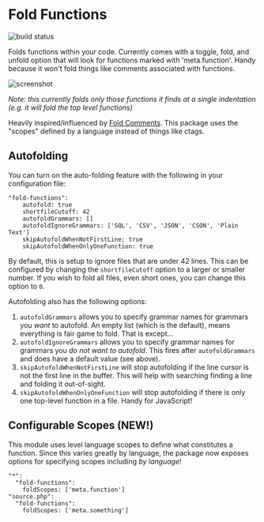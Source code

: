 # Fold Functions

![build status](https://travis-ci.org/robballou/atom-fold-functions.svg)

Folds functions within your code. Currently comes with a toggle, fold, and unfold option that will look for functions marked with 'meta.function'. Handy because it won't fold things like comments associated with functions.

![screenshot](http://robballou.com/i/fold.gif)

*Note: this currently folds only those functions it finds at a single indentation (e.g. it will fold the top level functions)*

Heavily inspired/influenced by [Fold Comments](https://atom.io/packages/fold-comments). This package uses the "scopes" defined by a language instead of things like ctags.

## Autofolding

You can turn on the auto-folding feature with the following in your configuration file:

```coffescript
"fold-functions":
    autofold: true
    shortfileCutoff: 42
    autofoldGrammars: []
    autofoldIgnoreGrammars: ['SQL', 'CSV', 'JSON', 'CSON', 'Plain Text']
    skipAutofoldWhenNotFirstLine: true
    skipAutofoldWhenOnlyOneFunction: true
```

By default, this is setup to ignore files that are under 42 lines. This can be configured by changing the `shortfileCutoff` option to a larger or smaller number. If you wish to fold all files, even short ones, you can change this option to `0`.

Autofolding also has the following options:

1. `autofoldGrammars` allows you to specify grammar names for grammars you *want* to autofold. An empty list (which is the default), means everything is fair game to fold. That is except...
2. `autofoldIgnoreGrammars` allows you to specify grammar names for grammars you *do not want to autofold*. This fires after `autofoldGrammars` and does have a default value (see above).
3. `skipAutofoldWhenNotFirstLine` will stop autofolding if the line cursor is not the first line in the buffer. This will help with searching finding a line and folding it out-of-sight.
4. `skipAutofoldWhenOnlyOneFunction` will stop autofolding if there is only one top-level function in a file. Handy for JavaScript!

## Configurable Scopes (NEW!)

This module uses level language scopes to define what constitutes a function. Since this varies greatly by language, the package now exposes options for specifying scopes including *by language*!

```coffescript
"*":
  "fold-functions":
    foldScopes: ['meta.function']
"source.php":
  "fold-functions":
    foldScopes: ['meta.something']
```
